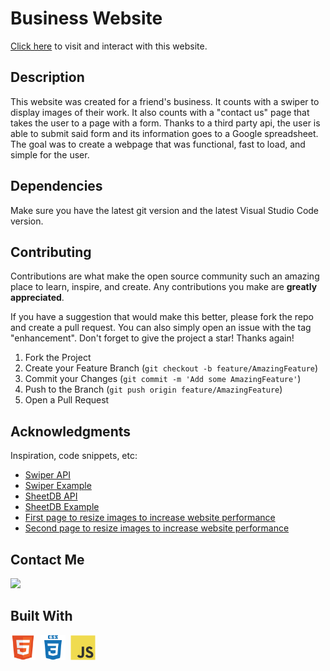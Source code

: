 # Business Website

[Click here](https://www.mnmsteelfab.com/) to visit and interact with this website.

## Description

This website was created for a friend's business. It counts with a swiper to display images of their work. It also counts with a "contact us" page that takes the user to a page with a form. Thanks to a third party api, the user is able to submit said form and its information goes to a Google spreadsheet. The goal was to create a webpage that was functional, fast to load, and simple for the user.  

## Dependencies

Make sure you have the latest git version and the latest Visual Studio Code version.

## Contributing

Contributions are what make the open source community such an amazing place to learn, inspire, and create. Any contributions you make are **greatly appreciated**.

If you have a suggestion that would make this better, please fork the repo and create a pull request. You can also simply open an issue with the tag "enhancement".
Don't forget to give the project a star! Thanks again!

1. Fork the Project
2. Create your Feature Branch (`git checkout -b feature/AmazingFeature`)
3. Commit your Changes (`git commit -m 'Add some AmazingFeature'`)
4. Push to the Branch (`git push origin feature/AmazingFeature`)
5. Open a Pull Request

## Acknowledgments

Inspiration, code snippets, etc:
   * [Swiper API](https://swiperjs.com/)
   * [Swiper Example](https://codepen.io/adityarahmanda/pen/zYjrEyd)
   * [SheetDB API](https://sheetdb.io/apis)
   * [SheetDB Example](https://codepen.io/sheetdb/pen/VwPpJqx)
   * [First page to resize images to increase website performance](https://www.birme.net/?)
   * [Second page to resize images to increase website performance](https://tinypng.com/)

## Contact Me

[<img src="https://img.shields.io/badge/LinkedIn-0077B5?style=for-the-badge&logo=linkedin&logoColor=white" /> ](https://www.linkedin.com/in/alejandro-pedrazaaa/) 

## Built With

<img src="https://github.com/devicons/devicon/blob/master/icons/html5/html5-original.svg" title="HTML5" alt="HTML" width="40" height="40"/>&nbsp;
<img src="https://github.com/devicons/devicon/blob/master/icons/css3/css3-plain-wordmark.svg"  title="CSS3" alt="CSS" width="40" height="40"/>&nbsp;
<img src="https://github.com/devicons/devicon/blob/master/icons/javascript/javascript-original.svg" title="JavaScript" alt="JavaScript" width="40" height="40"/>&nbsp;
